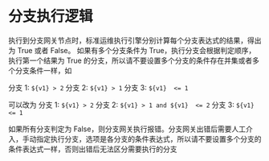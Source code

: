 # 分支执行逻辑

执行到分支网关节点时，标准运维执行引擎分别计算每个分支表达式的结果，得出为 True 或者 False。
如果有多个分支条件为 True，执行分支会根据判定顺序，执行第一个结果为 True 的分支，所以请不要设置多个分支的条件存在并集或者多个分支条件一样，如

分支 1: `${v1} > 2`
分支 2: `${v1} > 1`
分支 3: `${v1}  <= 1`

可以改为
分支 1: `${v1} > 2`
分支 2: `${v1} > 1 and ${v1}  <= 2`
分支 3: `${v1}  <= 1`

如果所有分支判定为 False，则分支网关执行报错。分支网关出错后需要人工介入，手动指定执行分支，选项是各分支的条件表达式，所以请不要设置多个分支的条件表达式一样，否则出错后无法区分需要执行的分支
